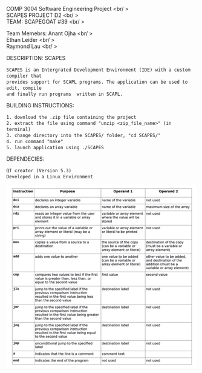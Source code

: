 COMP 3004 Software Engineering Project 		<br/ >	     					
SCAPES PROJECT D2 				<br/ >	     				
TEAM: SCAPEGOAT #39				<br/ >	     								

Team Memebrs: 	Anant Ojha			<br/ >	
		Ethan Leider			<br/ >	
		Raymond Lau 			<br/ >	



DESCRIPTION:	SCAPES

	SCAPES is an Intergrated Development Environment (IDE) with a custom compiler that 
	provides support for SCAPL programs. The application can be used to edit, compile
	and finally run programs  written in SCAPL. 


BUILDING INSTRUCTIONS: 

	1. download the .zip file containing the project 
	2. extract the file using command "unzip <zip_file_name>" (in terminal) 
	3. change directory into the SCAPES/ folder, "cd SCAPES/" 
	4. run command "make"
	5. launch application using ./SCAPES


DEPENDECIES:
	
	QT creator (Version 5.3) 
	Developed in a Linux Environment 


![Instruction Set](https://github.com/anantojha/SCAPES/blob/master/Instruction%20Set.png)

